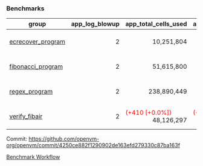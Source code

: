 ### Benchmarks
| group | app_log_blowup | app_total_cells_used | app_total_cycles | app_total_proof_time_ms | leaf_log_blowup | leaf_total_cells_used | leaf_total_cycles | leaf_total_proof_time_ms | max_segment_length | instance | alloc |
|---|---|---|---|---|---|---|---|---|---|---|---|
| [ ecrecover_program ](https://github.com/openvm-org/openvm/blob/benchmark-results/benchmarks/individual/ecrecover-4250ce882f1290902de163efd279330c87ba163f.md) | <div style='text-align: right'> 2 </div>  | <div style='text-align: right'> 10,251,804 </div>  | <div style='text-align: right'> 195,066 </div>  | <span style='color: green'>(-31.0 [-1.5%])</span><div style='text-align: right'> 2,038.0 </div>  | <div style='text-align: right'> - </div>  | <div style='text-align: right'> - </div>  | <div style='text-align: right'> - </div>  | <div style='text-align: right'> - </div>  | 1048476 | 64cpu-linux-arm64 | mimalloc |
| [ fibonacci_program ](https://github.com/openvm-org/openvm/blob/benchmark-results/benchmarks/individual/fibonacci-4250ce882f1290902de163efd279330c87ba163f.md) | <div style='text-align: right'> 2 </div>  | <div style='text-align: right'> 51,615,800 </div>  | <div style='text-align: right'> 3,000,274 </div>  | <span style='color: green'>(-24.0 [-0.4%])</span><div style='text-align: right'> 5,557.0 </div>  | <div style='text-align: right'> 2 </div>  | <span style='color: green'>(-4,650 [-0.0%])</span><div style='text-align: right'> 144,214,143 </div>  | <span style='color: green'>(-776 [-0.0%])</span><div style='text-align: right'> 7,036,652 </div>  | <span style='color: red'>(+166.0 [+1.2%])</span><div style='text-align: right'> 14,475.0 </div>  | 1048476 | 64cpu-linux-arm64 | mimalloc |
| [ regex_program ](https://github.com/openvm-org/openvm/blob/benchmark-results/benchmarks/individual/regex-4250ce882f1290902de163efd279330c87ba163f.md) | <div style='text-align: right'> 2 </div>  | <div style='text-align: right'> 238,890,449 </div>  | <div style='text-align: right'> 8,381,808 </div>  | <span style='color: green'>(-300.0 [-1.7%])</span><div style='text-align: right'> 17,299.0 </div>  | <div style='text-align: right'> 2 </div>  | <span style='color: green'>(-8,540 [-0.0%])</span><div style='text-align: right'> 315,451,927 </div>  | <span style='color: green'>(-1,624 [-0.0%])</span><div style='text-align: right'> 14,644,794 </div>  | <span style='color: red'>(+436.0 [+1.5%])</span><div style='text-align: right'> 29,478.0 </div>  | 1048476 | 64cpu-linux-arm64 | mimalloc |
| [ verify_fibair ](https://github.com/openvm-org/openvm/blob/benchmark-results/benchmarks/individual/verify_fibair-4250ce882f1290902de163efd279330c87ba163f.md) | <div style='text-align: right'> 2 </div>  | <span style='color: red'>(+410 [+0.0%])</span><div style='text-align: right'> 48,126,297 </div>  | <span style='color: red'>(+40 [+0.0%])</span><div style='text-align: right'> 397,134 </div>  | <span style='color: red'>(+41.0 [+1.3%])</span><div style='text-align: right'> 3,194.0 </div>  | <div style='text-align: right'> - </div>  | <div style='text-align: right'> - </div>  | <div style='text-align: right'> - </div>  | <div style='text-align: right'> - </div>  | 1048476 | 64cpu-linux-arm64 | mimalloc |


Commit: https://github.com/openvm-org/openvm/commit/4250ce882f1290902de163efd279330c87ba163f

[Benchmark Workflow](https://github.com/openvm-org/openvm/actions/runs/12384139768)
